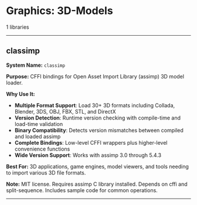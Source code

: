# Graphics: 3D-Models

1 libraries

---

## classimp

**System Name:** `classimp`

**Purpose:** CFFI bindings for Open Asset Import Library (assimp) 3D model loader.

**Why Use It:**
- **Multiple Format Support**: Load 30+ 3D formats including Collada, Blender, 3DS, OBJ, FBX, STL, and DirectX
- **Version Detection**: Runtime version checking with compile-time and load-time validation
- **Binary Compatibility**: Detects version mismatches between compiled and loaded assimp
- **Complete Bindings**: Low-level CFFI wrappers plus higher-level convenience functions
- **Wide Version Support**: Works with assimp 3.0 through 5.4.3

**Best For:** 3D applications, game engines, model viewers, and tools needing to import various 3D file formats.

**Note:** MIT license. Requires assimp C library installed. Depends on cffi and split-sequence. Includes sample code for common operations.

---


